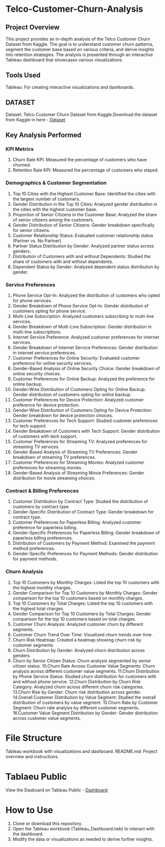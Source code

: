 # Telco-Customer-Churn-Analysis

## Project Overview
This project provides an in-depth analysis of the Telco Customer Churn Dataset from Kaggle. The goal is to understand customer churn patterns, segment the customer base based on various criteria, and derive insights into retention strategies. The analysis is presented through an interactive Tableau dashboard that showcases various visualizations.

## Tools Used
Tableau: For creating interactive visualizations and dashboards.

## DATASET
Dataset: Telco Customer Churn Dataset from Kaggle.Download the dataset from Kaggle in here - <a href="https://www.kaggle.com/datasets/yeanzc/telco-customer-churn-ibm-dataset">Dataset</a>

## Key Analysis Performed

### KPI Metrics
1. Churn Rate KPI: Measured the percentage of customers who have churned.
2. Retention Rate KPI: Measured the percentage of customers who stayed.

### Demographics & Customer Segmentation
1. Top 10 Cities with the Highest Customer Base: Identified the cities with the largest number of customers.
2. Gender Distribution in the Top 10 Cities: Analyzed gender distribution in the cities with the highest customer base.
3. Proportion of Senior Citizens in the Customer Base: Analyzed the share of senior citizens among the customers.
4. Gender Distribution of Senior Citizens: Gender breakdown specifically for senior citizens.
5. Customer Relationship Status: Evaluated customer relationship status (Partner vs. No Partner).
6. Partner Status Distribution by Gender: Analyzed partner status across genders.
7. Distribution of Customers with and without Dependents: Studied the share of customers with and without dependents.
8. Dependent Status by Gender: Analyzed dependent status distribution by gender.

### Service Preferences
1. Phone Service Opt-In: Analyzed the distribution of customers who opted for phone services.
2. Gender Breakdown of Phone Service Opt-In: Gender distribution of customers opting for phone service.
3. Multi-Line Subscription: Analyzed customers subscribing to multi-line services.
4. Gender Breakdown of Multi-Line Subscription: Gender distribution in multi-line subscriptions.
5. Internet Service Preference: Analyzed customer preferences for internet services.
6. Gender Breakdown of Internet Service Preferences: Gender distribution in internet service preferences.
7. Customer Preferences for Online Security: Evaluated customer preference for online security services.
8. Gender-Based Analysis of Online Security Choice: Gender breakdown of online security choices.
9. Customer Preferences for Online Backup: Analyzed the preference for online backup.
10. Gender-Wise Distribution of Customers Opting for Online Backup: Gender distribution of customers opting for online backup.
11. Customer Preferences for Device Protection: Analyzed customer preference for device protection.
12. Gender-Wise Distribution of Customers Opting for Device Protection: Gender breakdown for device protection choices.
13. Customer Preferences for Tech Support: Studied customer preferences for tech support.
14. Gender Breakdown of Customers with Tech Support: Gender distribution of customers with tech support.
15. Customer Preferences for Streaming TV: Analyzed preferences for streaming TV services.
16. Gender-Based Analysis of Streaming TV Preferences: Gender breakdown of streaming TV preferences.
17. Customer Preferences for Streaming Movies: Analyzed customer preferences for streaming movies.
18. Gender-Based Analysis of Streaming Movie Preferences: Gender distribution for movie streaming choices.
  
### Contract & Billing Preferences
1. Customer Distribution by Contract Type: Studied the distribution of customers by contract type.
2. Gender-Specific Distribution of Contract Type: Gender breakdown for contract type.
3. Customer Preferences for Paperless Billing: Analyzed customer preference for paperless billing.
4. Gender-Specific Preferences for Paperless Billing: Gender breakdown of paperless billing preferences.
5. Distribution of Customers by Payment Method: Examined the payment method preferences.
6. Gender-Specific Preferences for Payment Methods: Gender distribution for payment methods.

### Churn Analysis
1. Top 10 Customers by Monthly Charges: Listed the top 10 customers with the highest monthly charges.
2. Gender Comparison for Top 10 Customers by Monthly Charges: Gender comparison for the top 10 customers based on monthly charges.
3. Top 10 Customers by Total Charges: Listed the top 10 customers with the highest total charges.
4. Gender Comparison for Top 10 Customers by Total Charges: Gender comparison for the top 10 customers based on total charges.
5. Customer Churn Analysis: Analyzed customer churn by different segments.
6. Customer Churn Trend Over Time: Visualized churn trends over time.
7. Churn Risk Heatmap: Created a heatmap showing churn risk by customer segments.
8. Churn Distribution by Gender: Analyzed churn distribution across genders.
9. Churn by Senior Citizen Status: Churn analysis segmented by senior citizen status.
10.Churn Rate Across Customer Value Segments: Churn analysis across different customer value segments.
11.Churn Distribution by Phone Service Status: Studied churn distribution for customers with and without phone service.
12.Churn Distribution by Churn Risk Category: Analyzed churn across different churn risk categories.
13.Churn Risk by Gender: Churn risk distribution across gender.
14.Overall Customer Distribution by Value Segment: Studied the overall distribution of customers by value segment.
15.Churn Rate by Customer Segment: Churn rate analysis by different customer segments.
16.Customer Value Segment Distribution by Gender: Gender distribution across customer value segments.
   
# File Structure
Tableau workbook with visualizations and dashboard.
README.md: Project overview and instructions.

# Tablaeu Public 
View the Dasboard on Tableau Public - <a href="https://public.tableau.com/app/profile/aasa.kattula2119/viz/TelcoCustomerChurnAnalysis_17420625445950/CustomerchurnanalsisDashboard">Dashboard</a>


# How to Use
1. Clone or download this repository.
2. Open the Tableau workbook (Tableau_Dashboard.twb) to interact with the dashboard.
3. Modify the data or visualizations as needed to derive further insights.

